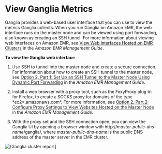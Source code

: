 # View Ganglia Metrics<a name="view_Ganglia"></a>

 Ganglia provides a web\-based user interface that you can use to view the metrics Ganglia collects\. When you run Ganglia on Amazon EMR, the web interface runs on the master node and can be viewed using port forwarding, also known as creating an SSH tunnel\. For more information about viewing web interfaces on Amazon EMR, see [View Web Interfaces Hosted on EMR Clusters](https://docs.aws.amazon.com/emr/latest/ManagementGuide/emr-web-interfaces.html) in the *Amazon EMR Management Guide*\.

**To view the Ganglia web interface**

1.  Use SSH to tunnel into the master node and create a secure connection\. For information about how to create an SSH tunnel to the master node, see [Option 2, Part 1: Set Up an SSH Tunnel to the Master Node Using Dynamic Port Forwarding](https://docs.aws.amazon.com/emr/latest/ManagementGuide/emr-ssh-tunnel.html) in the *Amazon EMR Management Guide*\.

1.  Install a web browser with a proxy tool, such as the FoxyProxy plug\-in for Firefox, to create a SOCKS proxy for domains of the type \*ec2\*\.amazonaws\.com\*\. For more information, see [Option 2, Part 2: Configure Proxy Settings to View Websites Hosted on the Master Node](https://docs.aws.amazon.com/emr/latest/ManagementGuide/emr-connect-master-node-proxy.html) in the *Amazon EMR Management Guide*\. 

1.  With the proxy set and the SSH connection open, you can view the Ganglia UI by opening a browser window with http://*master\-public\-dns\-name*/ganglia/, where *master\-public\-dns\-name* is the public DNS address of the master server in the EMR cluster\. 

![\[Ganglia cluster report\]](http://docs.aws.amazon.com/emr/latest/ReleaseGuide/images/ganglianew.png)
